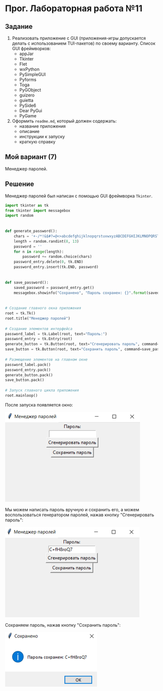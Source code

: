# Прог. Лабораторная работа №11
## Задание
1. Реализовать приложение с GUI (приложения-игры допускается делать с использованием TUI-пакетов) по своему варианту.
Список GUI фреймворков:
    - appJar
    - Tkinter
    - Flet
    - wxPython
    - PySimpleGUI
    - Pyforms
    - Toga
    - PyGObject
    - guizero
    - guietta
    - PySide6
    - Dear PyGui
    - PyGame
2. Оформить ```readme.md```, который должен содержать:
    - название приложения
    - описание
    - инструкции к запуску
    - краткую справку
## Мой вариант (7)
Менеджер паролей.
## Решение

Менеджер паролей был написан с помощью GUI фреймворка ```Tkinter```.

```Python
import tkinter as tk
from tkinter import messagebox
import random


def generate_password():
    chars = '+-/*!&$#?=@<>abcdefghijklnopqrstuvwxyzABCDEFGHIJKLMNOPQRSTUVWXYZ1234567890'
    length = random.randint(8, 13)
    password = ''
    for n in range(length):
        password += random.choice(chars)
    password_entry.delete(0, tk.END)
    password_entry.insert(tk.END, password)


def save_password():
    saved_password = password_entry.get()
    messagebox.showinfo("Сохранено", "Пароль сохранен: {}".format(saved_password))


# Создание главного окна приложения
root = tk.Tk()
root.title("Менеджер паролей")

# Создание элементов интерфейса
password_label = tk.Label(root, text="Пароль:")
password_entry = tk.Entry(root)
generate_button = tk.Button(root, text="Сгенерировать пароль", command=generate_password)
save_button = tk.Button(root, text="Сохранить пароль", command=save_password)

# Размещение элементов на главном окне
password_label.pack()
password_entry.pack()
generate_button.pack()
save_button.pack()

# Запуск главного цикла приложения
root.mainloop()
```

После запуска появляется окно:

![img.png](img.png)

Мы можем написать пароль вручную и сохранить его, а можем воспользоваться
генератором паролей, нажав кнопку "Cгенерировать пароль":

![img_1.png](img_1.png)

Сохраняем пароль, нажав кнопку "Сохранить пароль":

![img_2.png](img_2.png)

